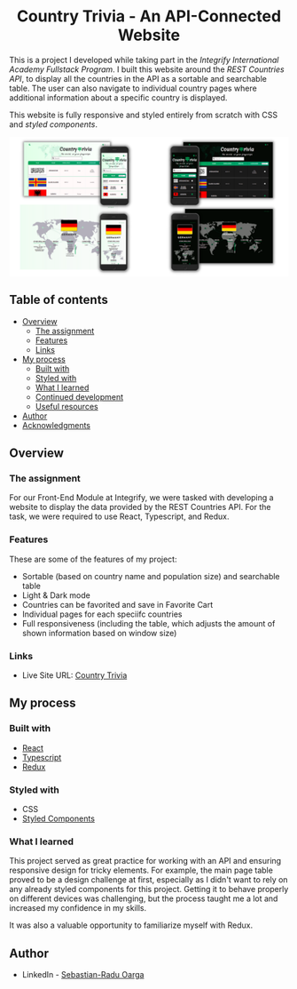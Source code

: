 <h1 align="center">Country Trivia - An API-Connected Website</h1>

This is a project I developed while taking part in the _Integrify International Academy Fullstack Program_. I built this website around the _REST Countries API_, to display all the countries in the API as a sortable and searchable table. The user can also navigate to individual country pages where additional information about a specific country is displayed.

This website is fully responsive and styled entirely from scratch with CSS and _styled components_.

<p align="center"><img src="./public/preview2.png" alt="image preview of country trivia" align="center"><p>

## Table of contents

- [Overview](#overview)
  - [The assignment](#the-assignment)
  - [Features](#features)
  - [Links](#links)
- [My process](#my-process)
  - [Built with](#built-with)
  - [Styled with](#styled-with)
  - [What I learned](#what-i-learned)
  - [Continued development](#continued-development)
  - [Useful resources](#useful-resources)
- [Author](#author)
- [Acknowledgments](#acknowledgments)

## Overview

### The assignment

For our Front-End Module at Integrify, we were tasked with developing a website to display the data provided by the REST Countries API. For the task, we were required to use React, Typescript, and Redux.

### Features

These are some of the features of my project:

- Sortable (based on country name and population size) and searchable table
- Light & Dark mode
- Countries can be favorited and save in Favorite Cart
- Individual pages for each speciifc countries
- Full responsiveness (including the table, which adjusts the amount of shown information based on window size)

### Links

- Live Site URL: [Country Trivia](https://countrytrivia.netlify.app/)

## My process

### Built with

- [React](https://reactjs.org/)
- [Typescript](https://www.typescriptlang.org/)
- [Redux](https://redux.js.org/)

### Styled with

- CSS
- [Styled Components](https://styled-components.com/)

### What I learned

This project served as great practice for working with an API and ensuring responsive design for tricky elements. For example, the main page table proved to be a design challenge at first, especially as I didn't want to rely on any already styled components for this project. Getting it to behave properly on different devices was challenging, but the process taught me a lot and increased my confidence in my skills.

It was also a valuable opportunity to familiarize myself with Redux.

## Author

<!-- - Website - [Sebastian-Radu Oarga](to be added) -->

- LinkedIn - [Sebastian-Radu Oarga](https://www.linkedin.com/in/sebastianoarga/)
